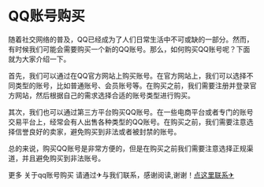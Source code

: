 # QQ账号购买

随着社交网络的普及，QQ已经成为了人们日常生活中不可或缺的一部分。然而，有时候我们可能会需要购买一个新的QQ账号。那么，如何购买QQ账号呢？下面就为大家介绍一下。

首先，我们可以通过在QQ官方网站上购买账号。在官方网站上，我们可以选择不同类型的账号，比如普通账号、会员账号等。在购买之前，我们需要注册并登录官方网站，然后根据自己的需求选择合适的账号类型进行购买。

其次，我们也可以通过第三方平台购买QQ账号。在一些电商平台或者专门的账号交易平台上，经常会有人出售各种类型的QQ账号。在购买之前，我们需要注意选择信誉良好的卖家，避免购买到非法或者被封禁的账号。

总的来说，购买QQ账号是非常方便的，但是在购买之前我们需要注意选择正规渠道，并且避免购买到非法账号。

更多 关于qq账号购买 请通过✈与我们联系，感谢阅读,谢谢！[点这里联系✈](https://bbs.k02.cc)